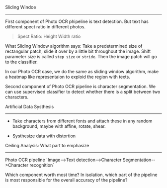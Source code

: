 Sliding Windoe
<hr>
First component of Photo OCR phipeline is text detection. But text has different spect ratio in different photos.

> Spect Ratio: Height Width ratio

What Sliding Window algorithm says:
Take a predetermined size of rectangular patch, slide it over by a little bit throughout the image. Shift parameter size is called `step size` or `stride`. Then the image patch will go to the classifier.

In our Photo OCR case, we do the same as sliding window algorithm, make a heatmap like representaion to exploid the region with texts.

Second component of Photo OCR pipeline is character segmentation. We can use supervised classifier to detect whether there is a split between two characters.

Artificial Data Systhesis
<hr>

* Take characters from different fonts and attach these in any random background, maybe with affine, rotate, shear.

* Systhesize data with distortion

Ceiling Analysis: What part to emphasize
<hr>
Photo OCR pipeline
`Image-->Text detection-->Character Segmentation-->Character recognition`

Which component worth most time?
In isolation, which part of the pipeline is most responsible for the overall accuracy of the pipeline?
